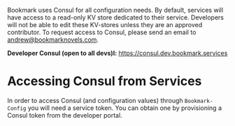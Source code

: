 <!-- TITLE: Consul -->

Bookmark uses Consul for all configuration needs. By default, services will have access to a read-only KV store dedicated to their service. Developers will not be able to edit these KV-stores unless they are an approved contributor. To request access to Consul, please send an email to andrew@bookmarknovels.com.

**Developer Consul (open to all devs)l:** https://consul.dev.bookmark.services
# Accessing Consul from Services
In order to access Consul (and configuration values) through `Bookmark-Config` you will need a service token. You can obtain one by provisioning a Consul token from the developer portal.